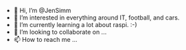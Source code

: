 - 👋 Hi, I’m @JenSimm
- 👀 I’m interested in everything around IT, football, and cars.
- 🌱 I’m currently learning a lot about raspi. :-)
- 💞️ I’m looking to collaborate on ...
- 📫 How to reach me ...

<!---
JenSimm/JenSimm is a ✨ special ✨ repository because its `README.md` (this file) appears on your GitHub profile.
You can click the Preview link to take a look at your changes.
--->
